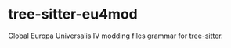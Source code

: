 tree-sitter-eu4mod
===================

Global Europa Universalis IV modding files grammar for [tree-sitter](https://github.com/tree-sitter/tree-sitter).
